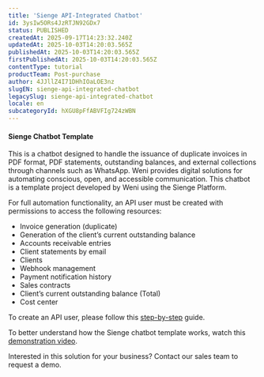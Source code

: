 ```yaml
---
title: 'Sienge API-Integrated Chatbot'
id: 3ysIw5ORs4JzRTJN92GDx7
status: PUBLISHED
createdAt: 2025-09-17T14:23:32.240Z
updatedAt: 2025-10-03T14:20:03.565Z
publishedAt: 2025-10-03T14:20:03.565Z
firstPublishedAt: 2025-10-03T14:20:03.565Z
contentType: tutorial
productTeam: Post-purchase
author: 4JJllZ4I71DHhIOaLOE3nz
slugEN: sienge-api-integrated-chatbot
legacySlug: sienge-api-integrated-chatbot
locale: en
subcategoryId: hXGU8pFfABVFIg724zWBN
---
```


#### Sienge Chatbot Template

This is a chatbot designed to handle the issuance of duplicate invoices in PDF format, PDF statements, outstanding balances, and external collections through channels such as WhatsApp. Weni provides digital solutions for automating conscious, open, and accessible communication. This chatbot is a template project developed by Weni using the Sienge Platform.

For full automation functionality, an API user must be created with permissions to access the following resources:
  * Invoice generation (duplicate)
  * Generation of the client’s current outstanding balance
  * Accounts receivable entries
  * Client statements by email
  * Clients
  * Webhook management
  * Payment notification history
  * Sales contracts
  * Client’s current outstanding balance (Total)
  * Cost center

To create an API user, please follow this [step-by-step](https://www.youtube.com/watch?v=w0f9O20ZeLM&list=PLel5qygu4y7SE1xF8UmVhJBJX6S5YavCE) guide.

To better understand how the Sienge chatbot template works, watch this [demonstration video](https://www.youtube.com/watch?v=Z7KYanhT-aw&feature=youtu.be).

Interested in this solution for your business? Contact our sales team to request a demo.
